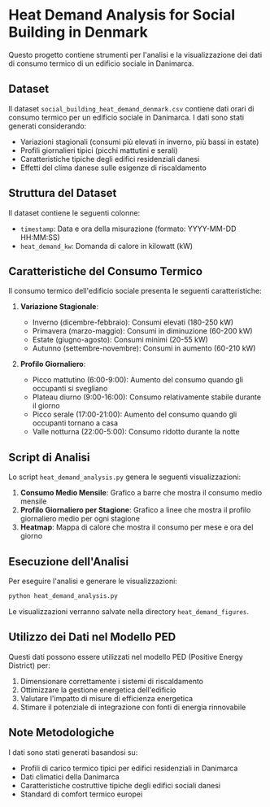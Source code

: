 # Heat Demand Analysis for Social Building in Denmark

Questo progetto contiene strumenti per l'analisi e la visualizzazione dei dati di consumo termico di un edificio sociale in Danimarca.

## Dataset

Il dataset `social_building_heat_demand_denmark.csv` contiene dati orari di consumo termico per un edificio sociale in Danimarca. I dati sono stati generati considerando:

- Variazioni stagionali (consumi più elevati in inverno, più bassi in estate)
- Profili giornalieri tipici (picchi mattutini e serali)
- Caratteristiche tipiche degli edifici residenziali danesi
- Effetti del clima danese sulle esigenze di riscaldamento

## Struttura del Dataset

Il dataset contiene le seguenti colonne:
- `timestamp`: Data e ora della misurazione (formato: YYYY-MM-DD HH:MM:SS)
- `heat_demand_kw`: Domanda di calore in kilowatt (kW)

## Caratteristiche del Consumo Termico

Il consumo termico dell'edificio sociale presenta le seguenti caratteristiche:

1. **Variazione Stagionale**: 
   - Inverno (dicembre-febbraio): Consumi elevati (180-250 kW)
   - Primavera (marzo-maggio): Consumi in diminuzione (60-200 kW)
   - Estate (giugno-agosto): Consumi minimi (20-55 kW)
   - Autunno (settembre-novembre): Consumi in aumento (60-210 kW)

2. **Profilo Giornaliero**:
   - Picco mattutino (6:00-9:00): Aumento del consumo quando gli occupanti si svegliano
   - Plateau diurno (9:00-16:00): Consumo relativamente stabile durante il giorno
   - Picco serale (17:00-21:00): Aumento del consumo quando gli occupanti tornano a casa
   - Valle notturna (22:00-5:00): Consumo ridotto durante la notte

## Script di Analisi

Lo script `heat_demand_analysis.py` genera le seguenti visualizzazioni:

1. **Consumo Medio Mensile**: Grafico a barre che mostra il consumo medio mensile
2. **Profilo Giornaliero per Stagione**: Grafico a linee che mostra il profilo giornaliero medio per ogni stagione
3. **Heatmap**: Mappa di calore che mostra il consumo per mese e ora del giorno

## Esecuzione dell'Analisi

Per eseguire l'analisi e generare le visualizzazioni:

```bash
python heat_demand_analysis.py
```

Le visualizzazioni verranno salvate nella directory `heat_demand_figures`.

## Utilizzo dei Dati nel Modello PED

Questi dati possono essere utilizzati nel modello PED (Positive Energy District) per:

1. Dimensionare correttamente i sistemi di riscaldamento
2. Ottimizzare la gestione energetica dell'edificio
3. Valutare l'impatto di misure di efficienza energetica
4. Stimare il potenziale di integrazione con fonti di energia rinnovabile

## Note Metodologiche

I dati sono stati generati basandosi su:
- Profili di carico termico tipici per edifici residenziali in Danimarca
- Dati climatici della Danimarca
- Caratteristiche costruttive tipiche degli edifici sociali danesi
- Standard di comfort termico europei
